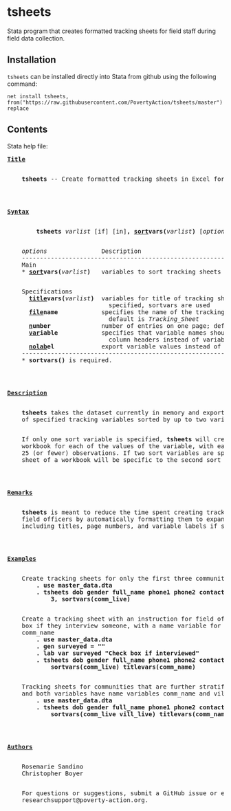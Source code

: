 # tsheets
Stata program that creates formatted tracking sheets for field staff during field data collection.

## Installation

`tsheets` can be installed directly into Stata from github using the following command: 
```
net install tsheets, from("https://raw.githubusercontent.com/PovertyAction/tsheets/master") replace
```

## Contents
Stata help file: 
      
<pre>
<b><u>Title</u></b>
<p>
    <b>tsheets</b> -- Create formatted tracking sheets in Excel for field staff.
<p>
<p>
<a name="syntax"></a><b><u>Syntax</u></b>
<p>
        <b>tsheets</b> <i>varlist</i> [if] [in]<b>,</b> <b><u>sort</u></b><b>vars(</b><i>varlist</i><b>)</b> [<i>options</i>]
<p>
    <i>options</i>               Description
    -------------------------------------------------------------------------
    Main
    * <b><u>sort</u></b><b>vars(</b><i>varlist</i><b>)</b>   variables to sort tracking sheets
<p>
    Specifications
      <b><u>title</u></b><b>vars(</b><i>varlist</i><b>)</b>  variables for title of tracking sheets; if not
                            specified, sortvars are used
      <b><u>file</u></b><b>name</b>            specifies the name of the tracking sheets file;
                            default is <i>Tracking_Sheet</i>
      <b><u>n</u></b><b>umber</b>              number of entries on one page; default is 25
      <b><u>var</u></b><b>iable</b>            specifies that variable names should be used as
                            column headers instead of variable labels
      <b><u>nolab</u></b><b>el</b>             export variable values instead of value labels
    -------------------------------------------------------------------------
    * <b>sortvars()</b> is required.
<p>
<p>
<b><u>Description</u></b>
<p>
    <b>tsheets</b> takes the dataset currently in memory and exports an excel file
    of specified tracking variables sorted by up to two variables.
<p>
    If only one sort variable is specified, <b>tsheets</b> will create a separate
    workbook for each of the values of the variable, with each sheet holding
    25 (or fewer) observations. If two sort variables are specified, each
    sheet of a workbook will be specific to the second sort variable.
<p>
<p>
<a name="remarks"></a><b><u>Remarks</u></b>
<p>
    <b>tsheets</b> is meant to reduce the time spent creating tracking sheets for
    field officers by automatically formatting them to expand all cells and
    including titles, page numbers, and variable labels if specified.
<p>
<p>
<a name="examples"></a><b><u>Examples</u></b>
<p>
    Create tracking sheets for only the first three communities in comm_live
        <b>. use master_data.dta</b>
        <b>. tsheets dob gender full_name phone1 phone2 contact1 if comm_live &lt;=</b>
            <b>3, sortvars(comm_live)</b>
<p>
    Create a tracking sheet with an instruction for field officer to check
    box if they interview someone, with a name variable for the community
    comm_name
        <b>. use master_data.dta</b>
        <b>. gen surveyed = ""</b>
        <b>. lab var surveyed "Check box if interviewed"</b>
        <b>. tsheets dob gender full_name phone1 phone2 contact1,</b>
            <b>sortvars(comm_live) titlevars(comm_name)</b>
<p>
    Tracking sheets for communities that are further stratified by villages,
    and both variables have name variables comm_name and vill_name
        <b>. use master_data.dta</b>
        <b>. tsheets dob gender full_name phone1 phone2 contact1,</b>
            <b>sortvars(comm_live vill_live) titlevars(comm_name vill_name) </b>
<p>
<p>
<a name="authors"></a><b><u>Authors</u></b>
<p>
    Rosemarie Sandino
    Christopher Boyer
<p>
    For questions or suggestions, submit a GitHub issue or e-mail
    researchsupport@poverty-action.org.
</pre>
